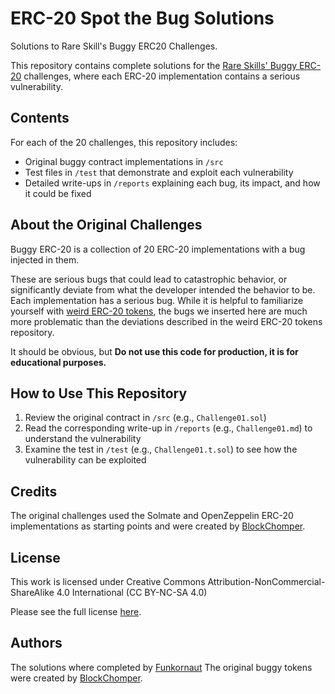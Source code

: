 # ERC-20 Spot the Bug Solutions

Solutions to Rare Skill's Buggy ERC20 Challenges.

This repository contains complete solutions for the [Rare Skills' Buggy ERC-20](https://github.com/RareSkills/erc20-bug-challenges) challenges, where each ERC-20 implementation contains a serious vulnerability.

## Contents

For each of the 20 challenges, this repository includes:

- Original buggy contract implementations in `/src`
- Test files in `/test` that demonstrate and exploit each vulnerability
- Detailed write-ups in `/reports` explaining each bug, its impact, and how it could be fixed

## About the Original Challenges

Buggy ERC-20 is a collection of 20 ERC-20 implementations with a bug injected in them.

These are serious bugs that could lead to catastrophic behavior, or significantly deviate from what the developer intended the behavior to be. Each implementation has a serious bug. While it is helpful to familiarize yourself with [weird ERC-20 tokens](https://github.com/d-xo/weird-erc20), the bugs we inserted here are much more problematic than the deviations described in the weird ERC-20 tokens repository.

It should be obvious, but **Do not use this code for production, it is for educational purposes.**

## How to Use This Repository

1. Review the original contract in `/src` (e.g., `Challenge01.sol`)
2. Read the corresponding write-up in `/reports` (e.g., `Challenge01.md`) to understand the vulnerability
3. Examine the test in `/test` (e.g., `Challenge01.t.sol`) to see how the vulnerability can be exploited

## Credits
The original challenges used the Solmate and OpenZeppelin ERC-20 implementations as starting points and were created by [BlockChomper](https://x.com/DegenShaker).

## License
This work is licensed under Creative Commons Attribution-NonCommercial-ShareAlike 4.0 International (CC BY-NC-SA 4.0)

Please see the full license [here](https://creativecommons.org/licenses/by-nc-sa/4.0/).

## Authors
The solutions where completed by [Funkornaut](https://warpcast.com/funkornaut)
The original buggy tokens were created by [BlockChomper](https://x.com/DegenShaker).
